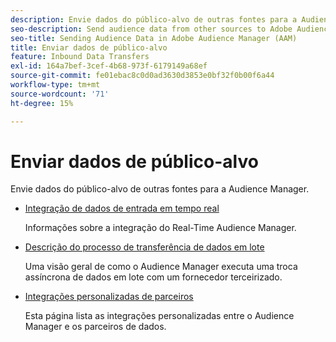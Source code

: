 ```yaml
---
description: Envie dados do público-alvo de outras fontes para a Audience Manager.
seo-description: Send audience data from other sources to Adobe Audience Manager (AAM).
seo-title: Sending Audience Data in Adobe Audience Manager (AAM)
title: Enviar dados de público-alvo
feature: Inbound Data Transfers
exl-id: 164a7bef-3cef-4b68-973f-6179149a68ef
source-git-commit: fe01ebac8c0d0ad3630d3853e0bf32f0b00f6a44
workflow-type: tm+mt
source-wordcount: '71'
ht-degree: 15%

---
```


# Enviar dados de público-alvo

Envie dados do público-alvo de outras fontes para a Audience Manager.

* [Integração de dados de entrada em tempo real](/help/using/integration/sending-audience-data/real-time-data-integration/real-time-tech-specs.md)

  Informações sobre a integração do Real-Time Audience Manager.

* [Descrição do processo de transferência de dados em lote](/help/using/integration/sending-audience-data/batch-data-transfer-explained/batch-data-transfer-explained.md)

  Uma visão geral de como o Audience Manager executa uma troca assíncrona de dados em lote com um fornecedor terceirizado.

* [Integrações personalizadas de parceiros](/help/using/integration/sending-audience-data/custom-partner-integrations.md)

  Esta página lista as integrações personalizadas entre o Audience Manager e os parceiros de dados.
